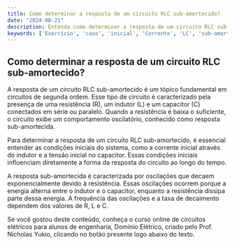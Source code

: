 ```yaml
---
title: Como determinar a resposta de um circuito RLC sub-amortecido?
date: "2024-08-21"
description: Entenda como determinar a resposta de um circuito RLC sub-amortecido em circuitos de segunda ordem.
keywords: ['Exercício', 'caso', 'inicial', 'Corrente', 'LC', 'sub-amortecida', 'final']
---
```


## Como determinar a resposta de um circuito RLC sub-amortecido?

A resposta de um circuito RLC sub-amortecido é um tópico fundamental em circuitos de segunda ordem. Esse tipo de circuito é caracterizado pela presença de uma resistência (R), um indutor (L) e um capacitor (C) conectados em série ou paralelo. Quando a resistência é baixa o suficiente, o circuito exibe um comportamento oscilatório, conhecido como resposta sub-amortecida.

Para determinar a resposta de um circuito RLC sub-amortecido, é essencial entender as condições iniciais do sistema, como a corrente inicial através do indutor e a tensão inicial no capacitor. Essas condições iniciais influenciam diretamente a forma da resposta do circuito ao longo do tempo.

A resposta sub-amortecida é caracterizada por oscilações que decaem exponencialmente devido à resistência. Essas oscilações ocorrem porque a energia alterna entre o indutor e o capacitor, enquanto a resistência dissipa parte dessa energia. A frequência das oscilações e a taxa de decaimento dependem dos valores de R, L e C.

Se você gostou deste conteúdo, conheça o curso online de circuitos elétricos para alunos de engenharia, Domínio Elétrico, criado pelo Prof. Nicholas Yukio, clicando no botão presente logo abaixo do texto.